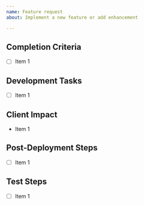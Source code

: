 ```yaml
---
name: Feature request
about: Implement a new feature or add enhancement

---
```


## Completion Criteria
- [ ] Item 1

## Development Tasks
- [ ] Item 1

## Client Impact
- Item 1

## Post-Deployment Steps
- [ ] Item 1

## Test Steps
- [ ] Item 1
